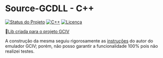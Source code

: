 # Source-GCDLL - C++
[![Status do Projeto](https://img.shields.io/badge/Status-Ativo-brightgreen.svg)](https://github.com/mcall009/Source-GCDLL)
[![C++](https://img.shields.io/badge/Language-C%2B%2B-blue.svg)](https://isocpp.org)
[![Licença](https://img.shields.io/badge/Licen%C3%A7a-GPL%20v3-blue.svg)](LICENSE)

🔗[Lib criada para o projeto GCIV](https://github.com/KuramaxD/GCIV)

A construção da mesma seguiu rigorosamente as [instruções](https://github.com/KuramaxD/GCIV?tab=readme-ov-file#gcdll-lib) do autor do emulador GCIV; porém, não posso garantir a funcionalidade 100% pois não realizei testes.
